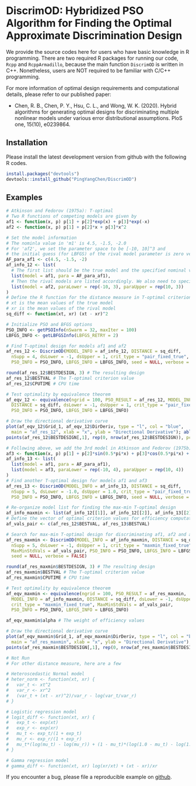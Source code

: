 
DiscrimOD: Hybridized PSO Algorithm for Finding the Optimal Approximate Discrimination Design
=================

We provide the source codes here for users who have basic knowledge in R programming. There are two required R packages for running our code, `Rcpp` and `RcppArmadillo`, because the main function `DiscrimOD` is written in C++. Nonetheless, users are NOT required to be familiar with C/C++ programming.

For more information of optimal design requirements and computational details, please refer to our published paper:
* Chen, R. B., Chen, P. Y., Hsu, C. L., and Wong, W. K. (2020). Hybrid algorithms for generating optimal designs for discriminating multiple nonlinear models under various error distributional assumptions. PloS one, 15(10), e0239864.

Installation
------------
Please install the latest development version from github with the following R codes.

``` r
install.packages("devtools")
devtools::install_github("PingYangChen/DiscrimOD")
```

Examples
--------
``` r
# Atkinson and Fedorov (1975a): T-optimal
# Two R functions of competing models are given by
af1 <- function(x, p) p[1] + p[2]*exp(x) + p[3]*exp(-x)
af2 <- function(x, p) p[1] + p[2]*x + p[3]*x^2

# Set the model information
# The nominla value in 'm1' is 4.5, -1.5, -2.0
# For 'af2', we set the parameter space to be [-10, 10]^3 and
# the initial guess (for LBFGS) of the rival model parameter is zero vector
AF_para_af1 <- c(4.5, -1.5, -2)
af_info_12 <- list(
  # The first list should be the true model and the specified nominal values
  list(model = af1, para = AF_para_af1),
  # Then the rival models are listed accordingly. We also need to specify the model space.
  list(model = af2, paraLower = rep(-10, 3), paraUpper = rep(10, 3))
)
# Define the R function for the distance measure in T-optimal criterion
# xt is the mean values of the true model
# xr is the mean values of the rival model
sq_diff <- function(xt, xr) (xt - xr)^2

# Initialize PSO and BFGS options
PSO_INFO <- getPSOInfo(nSwarm = 32, maxIter = 100)
LBFGS_INFO <- getLBFGSInfo(LBFGS_RETRY = 2)

# Find T-optimal design for models af1 and af2
af_res_12 <- DiscrimOD(MODEL_INFO = af_info_12, DISTANCE = sq_diff,
  nSupp = 4, dsLower = -1, dsUpper = 1, crit_type = "pair_fixed_true",
  PSO_INFO = PSO_INFO, LBFGS_INFO = LBFGS_INFO, seed = NULL, verbose = FALSE)

round(af_res_12$BESTDESIGN, 3) # The resulting design
af_res_12$BESTVAL # The T-optimal criterion value
af_res_12$CPUTIME # CPU time

# Test optimality by equivalence theorem
af_eqv_12 <- equivalence(ngrid = 100, PSO_RESULT = af_res_12, MODEL_INFO = af_info_12,
  DISTANCE = sq_diff, dsLower = -1, dsUpper = 1, crit_type = "pair_fixed_true",
  PSO_INFO = PSO_INFO, LBFGS_INFO = LBFGS_INFO)

# Draw the directional derivative curve
plot(af_eqv_12$Grid_1, af_eqv_12$DirDeriv, type = "l", col = "blue",
  main = "af_res_12", xlab = "x", ylab = "Directional Derivative"); abline(h = 0)
points(af_res_12$BESTDESIGN[,1], rep(0, nrow(af_res_12$BESTDESIGN)), pch = 16)

# Following above, we add the 3rd model in Atkinson and Fedorov (1975b)
af3 <- function(x, p) p[1] + p[2]*sin(0.5*pi*x) + p[3]*cos(0.5*pi*x) + p[4]*sin(pi*x)
af_info_13 <- list(
  list(model = af1, para = AF_para_af1),
  list(model = af3, paraLower = rep(-10, 4), paraUpper = rep(10, 4))
)
# Find another T-optimal design for models af1 and af3
af_res_13 <- DiscrimOD(MODEL_INFO = af_info_13, DISTANCE = sq_diff,
  nSupp = 5, dsLower = -1.0, dsUpper = 1.0, crit_type = "pair_fixed_true",
  PSO_INFO = PSO_INFO, LBFGS_INFO = LBFGS_INFO, seed = NULL, verbose = FALSE)

# Re-organize model list for finding the max-min T-optimal design
af_info_maxmin <- list(af_info_12[[1]], af_info_12[[2]], af_info_13[[2]])
# Define the vector of optimal criterion values for efficiency computations
af_vals_pair <- c(af_res_12$BESTVAL, af_res_13$BESTVAL)

# Search for max-min T-optimal design for discriminating af1, af2 and af3
af_res_maxmin <- DiscrimOD(MODEL_INFO = af_info_maxmin, DISTANCE = sq_diff,
  nSupp = 5, dsLower = -1, dsUpper = 1, crit_type = "maxmin_fixed_true",
  MaxMinStdVals = af_vals_pair, PSO_INFO = PSO_INFO, LBFGS_INFO = LBFGS_INFO,
  seed = NULL, verbose = FALSE)

round(af_res_maxmin$BESTDESIGN, 3) # The resulting design
af_res_maxmin$BESTVAL # The T-optimal criterion value
af_res_maxmin$CPUTIME # CPU time

# Test optimality by equivalence theorem
af_eqv_maxmin <- equivalence(ngrid = 100, PSO_RESULT = af_res_maxmin,
  MODEL_INFO = af_info_maxmin, DISTANCE = sq_diff, dsLower = -1, dsUpper = 1,
  crit_type = "maxmin_fixed_true", MaxMinStdVals = af_vals_pair,
  PSO_INFO = PSO_INFO, LBFGS_INFO = LBFGS_INFO)

af_eqv_maxmin$alpha # The weight of efficiency values

# Draw the directional derivative curve
plot(af_eqv_maxmin$Grid_1, af_eqv_maxmin$DirDeriv, type = "l", col = "blue",
  main = "af_res_maxmin", xlab = "x", ylab = "Directional Derivative"); abline(h = 0)
points(af_res_maxmin$BESTDESIGN[,1], rep(0, nrow(af_res_maxmin$BESTDESIGN)), pch = 16)

# Not Run
# For other distance measure, here are a few

# Heteroscedastic Normal model
# heter_norm <- function(xt, xr) {
#   var_t <- xt^2
#   var_r <- xr^2
#   (var_t + (xt - xr)^2)/var_r - log(var_t/var_r)
# }

# Logistic regression model
# logit_diff <- function(xt, xr) {
#   exp_t <- exp(xt)
#   exp_r <- exp(xr)
#   mu_t <- exp_t/(1 + exp_t)
#   mu_r <- exp_r/(1 + exp_r)
#   mu_t*(log(mu_t) - log(mu_r)) + (1 - mu_t)*(log(1.0 - mu_t) - log(1.0 - mu_r))
# }

# Gamma regression model
# gamma_diff <- function(xt, xr) log(xr/xt) + (xt - xr)/xr
```

If you encounter a bug, please file a reproducible example on [github](https://github.com/PingYangChen/DiscrimOD/issues).
